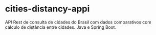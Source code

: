 # cities-distancy-appi
API Rest de consulta de cidades do Brasil com dados comparativos com cálculo de distância entre cidades.
Java e Spring Boot.
